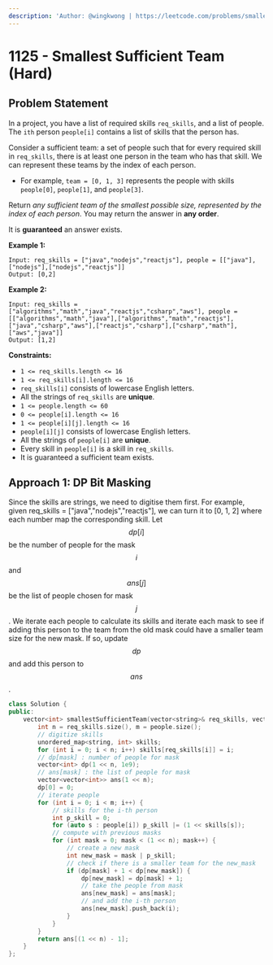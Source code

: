 ```yaml
---
description: 'Author: @wingkwong | https://leetcode.com/problems/smallest-sufficient-team/'
---
```


# 1125 - Smallest Sufficient Team (Hard)

## Problem Statement

In a project, you have a list of required skills `req_skills`, and a list of people. The `ith` person `people[i]` contains a list of skills that the person has.

Consider a sufficient team: a set of people such that for every required skill in `req_skills`, there is at least one person in the team who has that skill. We can represent these teams by the index of each person.

* For example, `team = [0, 1, 3]` represents the people with skills `people[0]`, `people[1]`, and `people[3]`.

Return _any sufficient team of the smallest possible size, represented by the index of each person_. You may return the answer in **any order**.

It is **guaranteed** an answer exists.

&#x20;

**Example 1:**

```
Input: req_skills = ["java","nodejs","reactjs"], people = [["java"],["nodejs"],["nodejs","reactjs"]]
Output: [0,2]
```

**Example 2:**

```
Input: req_skills = ["algorithms","math","java","reactjs","csharp","aws"], people = [["algorithms","math","java"],["algorithms","math","reactjs"],["java","csharp","aws"],["reactjs","csharp"],["csharp","math"],["aws","java"]]
Output: [1,2]
```

**Constraints:**

* `1 <= req_skills.length <= 16`
* `1 <= req_skills[i].length <= 16`
* `req_skills[i]` consists of lowercase English letters.
* All the strings of `req_skills` are **unique**.
* `1 <= people.length <= 60`
* `0 <= people[i].length <= 16`
* `1 <= people[i][j].length <= 16`
* `people[i][j]` consists of lowercase English letters.
* All the strings of `people[i]` are **unique**.
* Every skill in `people[i]` is a skill in `req_skills`.
* It is guaranteed a sufficient team exists.

## Approach 1: DP Bit Masking

Since the skills are strings, we need to digitise them first. For example, given req\_skills = \["java","nodejs","reactjs"], we can turn it to \[0, 1, 2] where each number map the corresponding skill. Let $$dp[i]$$ be the number of people for the mask $$i$$ and $$ans[j]$$ be the list of people chosen for mask $$j$$. We iterate each people to calculate its skills and iterate each mask to see if adding this person to the team from the old mask could have a smaller team size for the new mask. If so, update $$dp$$ and add this person to $$ans$$.

```cpp
class Solution {
public:
    vector<int> smallestSufficientTeam(vector<string>& req_skills, vector<vector<string>>& people) {
        int n = req_skills.size(), m = people.size();
        // digitize skills
        unordered_map<string, int> skills;
        for (int i = 0; i < n; i++) skills[req_skills[i]] = i;
        // dp[mask] : number of people for mask
        vector<int> dp(1 << n, 1e9);
        // ans[mask] : the list of people for mask
        vector<vector<int>> ans(1 << n);
        dp[0] = 0;
        // iterate people
        for (int i = 0; i < m; i++) {
            // skills for the i-th person
            int p_skill = 0;
            for (auto s : people[i]) p_skill |= (1 << skills[s]);
            // compute with previous masks
            for (int mask = 0; mask < (1 << n); mask++) {
                // create a new mask
                int new_mask = mask | p_skill;
                // check if there is a smaller team for the new_mask
                if (dp[mask] + 1 < dp[new_mask]) {
                    dp[new_mask] = dp[mask] + 1;
                    // take the people from mask
                    ans[new_mask] = ans[mask];    
                    // and add the i-th person
                    ans[new_mask].push_back(i);
                }
            }
        } 
        return ans[(1 << n) - 1];
    }
};
```
